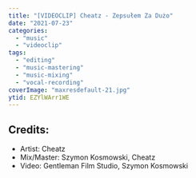 ```yaml
---
title: "[VIDEOCLIP] Cheatz - Zepsułem Za Dużo"
date: "2021-07-23"
categories:
  - "music"
  - "videoclip"
tags:
  - "editing"
  - "music-mastering"
  - "music-mixing"
  - "vocal-recording"
coverImage: "maxresdefault-21.jpg"
ytid: EZYlWArr1WE
---
```

## Credits:

- Artist: Cheatz
- Mix/Master: Szymon Kosmowski, Cheatz
- Video: Gentleman Film Studio, Szymon Kosmowski
